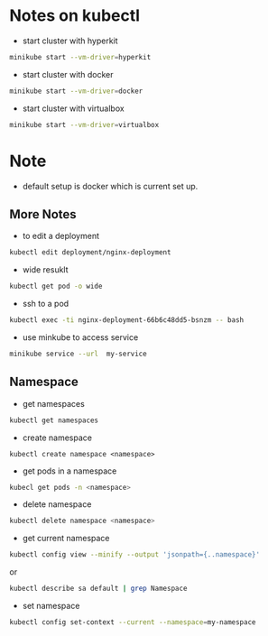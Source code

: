 # Notes on kubectl
* start cluster with hyperkit
```bash
minikube start --vm-driver=hyperkit
```
* start cluster with docker
```bash
minikube start --vm-driver=docker
```
* start cluster with virtualbox
```bash
minikube start --vm-driver=virtualbox
```

# Note
* default setup is docker which is current set up.

## More Notes
* to edit a deployment
```bash
kubectl edit deployment/nginx-deployment
```
* wide resuklt

```bash
kubectl get pod -o wide
```

* ssh to a pod
```bash
kubectl exec -ti nginx-deployment-66b6c48dd5-bsnzm -- bash 
```
* use minkube to access service
```bash
minikube service --url  my-service 

```

## Namespace
* get namespaces
```bash
kubectl get namespaces
```
* create namespace
```
kubectl create namespace <namespace>
```
* get pods in a namespace
```bash
kubecl get pods -n <namespace>
```
* delete namespace
```bash
kubectl delete namespace <namespace>
```
* get current namespace
```bash
kubectl config view --minify --output 'jsonpath={..namespace}'
```
or 
```bash
kubectl describe sa default | grep Namespace
```
* set namespace
```bash
kubectl config set-context --current --namespace=my-namespace
```
